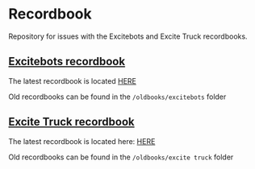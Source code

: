 # Recordbook
Repository for issues with the Excitebots and Excite Truck recordbooks.

## [Excitebots recordbook](https://docs.google.com/spreadsheets/d/1zNay-IVuvdDuxqetP2ziyhLY1ti5BAlJ_NET1GHTRWQ/edit?gid=751195641#gid=751195641)
The latest recordbook is located [HERE](https://docs.google.com/spreadsheets/d/1zNay-IVuvdDuxqetP2ziyhLY1ti5BAlJ_NET1GHTRWQ/edit?gid=751195641#gid=751195641)

Old recordbooks can be found in the `/oldbooks/excitebots` folder

## [Excite Truck recordbook](https://docs.google.com/spreadsheets/d/1sAPtW5pIAvkabNPFhse0JAwTWzfmVuPe6BBq6--mW1g)
The latest recordbook is located here: [HERE](https://docs.google.com/spreadsheets/d/1sAPtW5pIAvkabNPFhse0JAwTWzfmVuPe6BBq6--mW1g)

Old recordbooks can be found in the `/oldbooks/excite truck` folder
